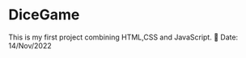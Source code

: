 # DiceGame

This is my first project combining HTML,CSS and JavaScript. :game_die:
Date: 14/Nov/2022
